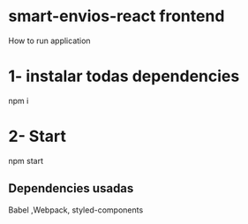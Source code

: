 # smart-envios-react frontend 

How to run application 

# 1- instalar todas dependencies
npm i 

# 2- Start
npm start 


## Dependencies usadas 
Babel ,Webpack, styled-components
